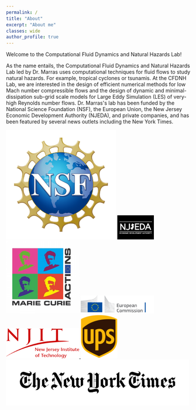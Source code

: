 ```yaml
---
permalink: /
title: "About"
excerpt: "About me"
classes: wide
author_profile: true
---
```


Welcome to the Computational Fluid Dynamics and Natural Hazards Lab!

As the name entails, the Computational Fluid Dynamics and Natural Hazards Lab led by Dr. Marras uses computational techniques for fluid flows to study natural hazards. For example, tropical cyclones or tsunamis. At the CFDNH Lab, we are interested in the design of efficient numerical methods for low Mach number compressible flows and the design of dynamic and minimal- dissipation sub-grid scale models for Large Eddy Simulation (LES) of very-high Reynolds number flows. 
Dr. Marras's lab has been funded by the National Science Foundation (NSF), the European Union, the New Jersey Economic Development Authority (NJEDA), and private companies, and has been featured by several news outlets including the New York Times.

<img src="../assets/logos/NSF.png" alt="drawing" width="300"/>
<img src="../assets/logos/njeda.png" alt="drawing" width="100"/>
<img src="../assets/logos/MarieCurieLogo320px.jpg" alt="drawing" width="200"/>
<img src="../assets/logos/logo-ec--en.svg" alt="drawing" width="200"/>
<a href="https://www.njit.edu/">
   <img src="../assets/logos/njit.png" alt="drawing" width="200"/>
</a>
<img src="../assets/logos/ups.png" alt="drawing" width="100"/>
<img src="../assets/logos/nyt.png" alt="drawing" width="500"/>
